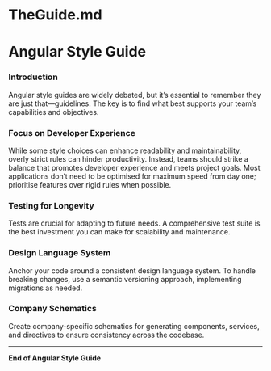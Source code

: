 # TheGuide.md

# Angular Style Guide

### Introduction
Angular style guides are widely debated, but it’s essential to remember they are just that—guidelines. The key is to find what best supports your team’s capabilities and objectives. 

### Focus on Developer Experience
While some style choices can enhance readability and maintainability, overly strict rules can hinder productivity. Instead, teams should strike a balance that promotes developer experience and meets project goals. Most applications don’t need to be optimised for maximum speed from day one; prioritise features over rigid rules when possible.

### Testing for Longevity
Tests are crucial for adapting to future needs. A comprehensive test suite is the best investment you can make for scalability and maintenance.

### Design Language System
Anchor your code around a consistent design language system. To handle breaking changes, use a semantic versioning approach, implementing migrations as needed.

### Company Schematics
Create company-specific schematics for generating components, services, and directives to ensure consistency across the codebase.

--- 
**End of Angular Style Guide**
